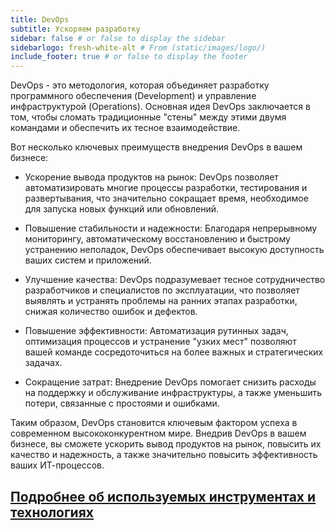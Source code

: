 ```yaml
---
title: DevOps
subtitle: Ускоряем разработку
sidebar: false # or false to display the sidebar
sidebarlogo: fresh-white-alt # From (static/images/logo/)
include_footer: true # or false to display the footer
---
```

DevOps - это методология, которая объединяет разработку программного обеспечения (Development) и управление инфраструктурой (Operations). Основная идея DevOps заключается в том, чтобы сломать традиционные "стены" между этими двумя командами и обеспечить их тесное взаимодействие.

Вот несколько ключевых преимуществ внедрения DevOps в вашем бизнесе:
- Ускорение вывода продуктов на рынок: DevOps позволяет автоматизировать многие процессы разработки, тестирования и развертывания, что значительно сокращает время, необходимое для запуска новых функций или обновлений.

- Повышение стабильности и надежности: Благодаря непрерывному мониторингу, автоматическому восстановлению и быстрому устранению неполадок, DevOps обеспечивает высокую доступность ваших систем и приложений.

- Улучшение качества: DevOps подразумевает тесное сотрудничество разработчиков и специалистов по эксплуатации, что позволяет выявлять и устранять проблемы на ранних этапах разработки, снижая количество ошибок и дефектов.

- Повышение эффективности: Автоматизация рутинных задач, оптимизация процессов и устранение "узких мест" позволяют вашей команде сосредоточиться на более важных и стратегических задачах.

- Сокращение затрат: Внедрение DevOps помогает снизить расходы на поддержку и обслуживание инфраструктуры, а также уменьшить потери, связанные с простоями и ошибками.

Таким образом, DevOps становится ключевым фактором успеха в современном высококонкурентном мире. Внедрив DevOps в вашем бизнесе, вы сможете ускорить вывод продуктов на рынок, повысить их качество и надежность, а также значительно повысить эффективность ваших ИТ-процессов.

## [Подробнее об используемых инструментах и технологиях](/services/devopsdetailed)
